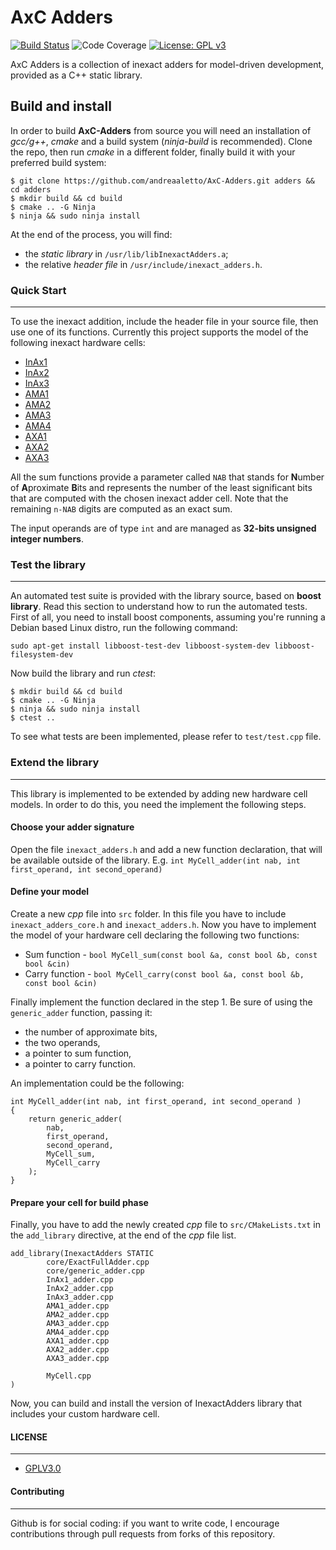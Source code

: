 # AxC Adders
[![Build Status](https://travis-ci.org/andreaaletto/AxC-Adders.svg?branch=master)](https://travis-ci.org/andreaaletto/AxC-Adders) ![Code Coverage](https://img.shields.io/codecov/c/gh/andreaaletto/AxC-Adders.svg) [![License: GPL v3](https://img.shields.io/badge/License-GPLv3-blue.svg)](https://www.gnu.org/licenses/gpl-3.0)

AxC Adders is a collection of inexact adders for model-driven development, provided as a C++ static library. 

## Build and install

In order to build **AxC-Adders** from source you will need an installation of _gcc/g++_, _cmake_ and a build system (_ninja-build_ is recommended). 
Clone the repo, then run _cmake_ in a different folder, finally build it with your preferred build system: 
```
$ git clone https://github.com/andreaaletto/AxC-Adders.git adders && cd adders
$ mkdir build && cd build
$ cmake .. -G Ninja
$ ninja && sudo ninja install
```

At the end of the process, you will find:
* the _static library_ in ```/usr/lib/libInexactAdders.a```;
* the relative _header file_ in ```/usr/include/inexact_adders.h```.

### Quick Start
--------
To use the inexact addition, include the header file in your source file, then use one of its functions. Currently this project supports the model of the following inexact hardware cells:
* [InAx1](https://ieeexplore.ieee.org/abstract/document/7459392)
* [InAx2](https://ieeexplore.ieee.org/abstract/document/7459392)
* [InAx3](https://ieeexplore.ieee.org/abstract/document/7459392)
* [AMA1](https://ieeexplore.ieee.org/abstract/document/6387646)
* [AMA2](https://ieeexplore.ieee.org/abstract/document/6387646)
* [AMA3](https://ieeexplore.ieee.org/abstract/document/6387646)
* [AMA4](https://ieeexplore.ieee.org/abstract/document/6387646)
* [AXA1](https://ieeexplore.ieee.org/abstract/document/6720793)
* [AXA2](https://ieeexplore.ieee.org/abstract/document/6720793)
* [AXA3](https://ieeexplore.ieee.org/abstract/document/6720793)

All the sum functions provide a parameter called ```NAB``` that stands for **N**umber of **A**proximate **B**its and represents the number of the least significant bits that are computed with the chosen inexact adder cell. 
Note that the remaining ```n-NAB``` digits are computed as an exact sum.

The input operands are of type ```int``` and are managed as **32-bits unsigned integer numbers**.

### Test the library
--------
An automated test suite is provided with the library source, based on __boost library__. Read this section to understand how to run the automated tests.
First of all, you need to install boost components, assuming you're running a Debian based Linux distro, run the following command:
```
sudo apt-get install libboost-test-dev libboost-system-dev libboost-filesystem-dev
```

Now build the library and run _ctest_:
```
$ mkdir build && cd build
$ cmake .. -G Ninja
$ ninja && sudo ninja install
$ ctest ..
```

To see what tests are been implemented, please refer to ```test/test.cpp``` file.
 
### Extend the library
--------
This library is implemented to be extended by adding new hardware cell models. In order to do this, you need the implement the following steps.

#### Choose your adder signature
Open the file ```inexact_adders.h``` and add a new function declaration, that will be available outside of the library. 
E.g. ```int MyCell_adder(int nab, int first_operand, int second_operand)```

#### Define your model
Create a new _cpp_ file into ```src``` folder. In this file you have to include ```inexact_adders_core.h``` and ```inexact_adders.h```. Now you have to implement the model of your hardware cell declaring the following two functions:
* Sum function - ```bool MyCell_sum(const bool &a, const bool &b, const bool &cin)```
* Carry function - ```bool MyCell_carry(const bool &a, const bool &b, const bool &cin)```

Finally implement the function declared in the step 1. Be sure of using the ```generic_adder``` function, passing it:
* the number of approximate bits, 
* the two operands, 
* a pointer to sum function, 
* a pointer to carry function.

An implementation could be the following:
```
int MyCell_adder(int nab, int first_operand, int second_operand )
{
	return generic_adder(
		nab, 
		first_operand, 
		second_operand, 
		MyCell_sum,
		MyCell_carry
	);
}
```

#### Prepare your cell for build phase
Finally, you have to add the newly created _cpp_ file to ```src/CMakeLists.txt``` in the ```add_library``` directive, at the end of the _cpp_ file list.

```
add_library(InexactAdders STATIC 
        core/ExactFullAdder.cpp
        core/generic_adder.cpp
        InAx1_adder.cpp 
        InAx2_adder.cpp 
        InAx3_adder.cpp
        AMA1_adder.cpp
        AMA2_adder.cpp
        AMA3_adder.cpp
        AMA4_adder.cpp
        AXA1_adder.cpp
        AXA2_adder.cpp
        AXA3_adder.cpp
        
        MyCell.cpp
)
```
Now, you can build and install the version of InexactAdders library that includes your custom hardware cell.


#### LICENSE
--------

* [GPLV3.0](https://www.gnu.org/licenses/licenses.html)

#### Contributing
----------

Github is for social coding: if you want to write code, I encourage contributions through pull requests from forks of this repository. 